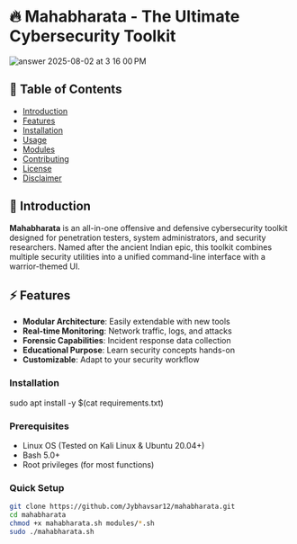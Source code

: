 # 🔥 Mahabharata - The Ultimate Cybersecurity Toolkit
![answer 2025-08-02 at 3 16 00 PM](https://github.com/user-attachments/assets/4dba7c53-cbaa-4c88-ae00-66195cd1302f)


## 📜 Table of Contents
- [Introduction](#-introduction)
- [Features](#-features)
- [Installation](#-installation)
- [Usage](#-usage)
- [Modules](#-modules)
- [Contributing](#-contributing)
- [License](#-license)
- [Disclaimer](#⚠️-disclaimer)

## 🌟 Introduction
**Mahabharata** is an all-in-one offensive and defensive cybersecurity toolkit designed for penetration testers, system administrators, and security researchers. Named after the ancient Indian epic, this toolkit combines multiple security utilities into a unified command-line interface with a warrior-themed UI.

## ⚡ Features
- **Modular Architecture**: Easily extendable with new tools
- **Real-time Monitoring**: Network traffic, logs, and attacks
- **Forensic Capabilities**: Incident response data collection
- **Educational Purpose**: Learn security concepts hands-on
- **Customizable**: Adapt to your security workflow

### Installation
sudo apt install -y $(cat requirements.txt)

### Prerequisites
- Linux OS (Tested on Kali Linux & Ubuntu 20.04+)
- Bash 5.0+
- Root privileges (for most functions)

### Quick Setup
```bash
git clone https://github.com/Jybhavsar12/mahabharata.git
cd mahabharata
chmod +x mahabharata.sh modules/*.sh
sudo ./mahabharata.sh
